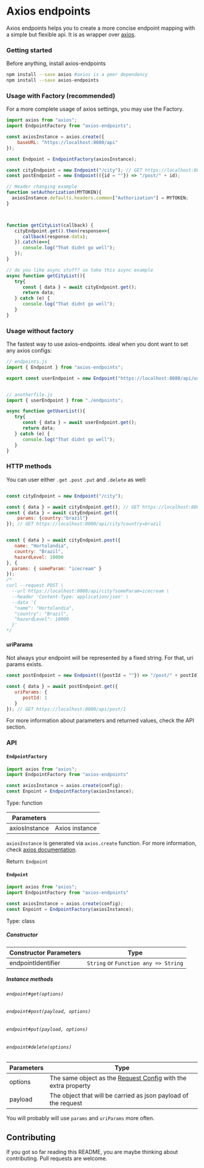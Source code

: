 # Axios endpoints

Axios endpoints helps you to create a more concise endpoint mapping with a simple but flexible api. It is as wrapper over [axios](https://github.com/axios/axios).

### Getting started

Before anything, install axios-endpoints

```bash
npm install --save axios #axios is a peer dependency
npm install --save axios-endpoints
```

### Usage with Factory (recommended)

For a more complete usage of axios settings, you may use the Factory. 

```javascript
import axios from "axios";
import EndpointFactory from "axios-endpoints";

const axiosInstance = axios.create({
    baseURL: "https://localhost:8080/api"
});

const Endpoint = EndpointFactory(axiosInstance);

const cityEndpoint = new Endpoint("/city"); // GET https://localhost:8080/api/city
const postEndpoint = new Endpoint(({id = ""}) => "/post/" + id);

// Header changing example
function setAuthorization(MYTOKEN){
  axiosInstance.defaults.headers.common["Authorization"] = MYTOKEN;
}



function getCityList(callback) {
   cityEndpoint.get().then(response=>{
      callback(response.data);
   }).catch(e=>{
      console.log("That didnt go well");
   });
}

// do you like async stuff? so take this async example
async function getCityList(){
   try{
      const { data } = await cityEndpoint.get();
      return data;
   } catch (e) {
      console.log("That didnt go well");
   }
}


```


### Usage without factory

The fastest way to use axios-endpoints. ideal when you dont want to set any axios configs:

```javascript
// endpoints.js
import { Endpoint } from "axios-endpoints";

export const userEndpoint = new Endpoint("https://localhost:8080/api/user");


// anotherfile.js
import { userEndpoint } from "./endpoints";

async function getUserList(){
   try{
      const { data } = await userEndpoint.get();
      return data;
   } catch (e) {
      console.log("That didnt go well");
   }
}


```

### HTTP methods

You can user either `.get`  `.post`  `.put` and `.delete` as well:

```javascript

const cityEndpoint = new Endpoint("/city");

const { data } = await cityEndpoint.get(); // GET https://localhost:8080/api/city
const { data } = await cityEndpoint.get({
    params: {country:"brazil"}
}); // GET https://localhost:8080/api/city?country=brazil


const { data } = await cityEndpoint.post({
   name: "Hortolandia", 
   country: "Brazil", 
   hazardLevel: 10000
}, {
  params: { someParam: "icecream" }
}); 
/*
curl --request POST \  
  --url https://localhost:8080/api/city?someParam=icecream \
  --header 'Content-Type: application/json' \
  --data '{
   "name": "Hortolandia", 
   "country": "Brazil", 
   "hazardLevel": 10000
  }'
*/
```


#### uriParams

Not always your endpoint will be represented by a fixed string. For that, uri params exists.

```javascript
const postEndpoint = new Endpoint(({postId = ""}) => "/post/" + postId)

const { data } = await postEndpoint.get({
   uriParams: {
      postId: 1
   }
}); // GET https://localhost:8080/api/post/1
```

For more information about parameters and returned values, check the API section.



### API

#### `EndpointFactory`
```javascript
import axios from "axios";
import EndpointFactory from "axios-endpoints"

const axiosInstance = axios.create(config);
const Enpoint = EndpointFactory(axiosInstance);
```

Type: function

| Parameters    |                |
|---------------|----------------|
| axiosInstance | Axios instance |

`axiosInstance` is generated via `axios.create` function. For more information, check [axios documentation](https://github.com/axios/axios#axioscreateconfig).

Return: `Endpoint`


#### `Endpoint`
```javascript
import axios from "axios";
import EndpointFactory from "axios-endpoints"

const axiosInstance = axios.create(config);
const Enpoint = EndpointFactory(axiosInstance);
```
Type: class

##### Constructor

| Constructor Parameters    | Type |
|---------------|----------------|
| endpointIdentifier | `String` or `Function any => String` |

##### Instance methods

###### `endpoint#get(options)`
###### `endpoint#post(payload, options)`
###### `endpoint#put(payload, options)`
###### `endpoint#delete(options)`

| Parameters    | Type     |
|---------------|----------------|
| options | The same object as the [Request Config](https://github.com/axios/axios#request-config) with the extra property |
| payload | The object that will be carried as json payload of the request |

You will probably will use `params` and `uriParams` more often.


## Contributing

If you got so far reading this README, you are maybe thinking about contributing. Pull requests are welcome.








